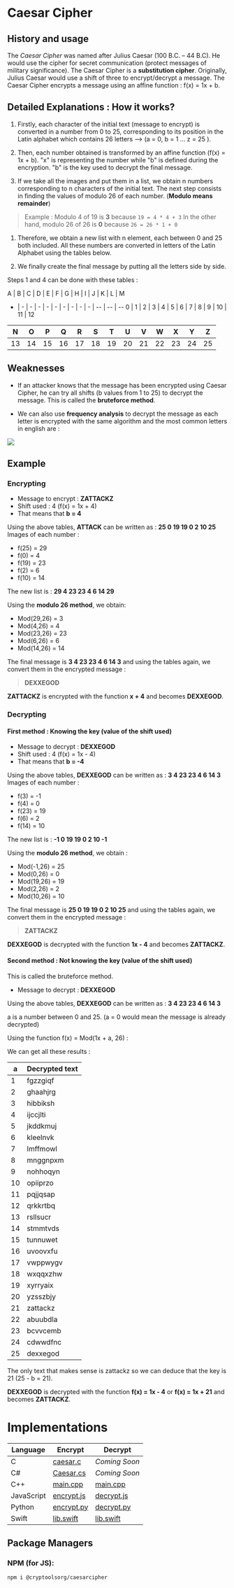 # Caesar Cipher

## History and usage

The _Caesar Cipher_ was named after Julius Caesar (100 B.C. – 44 B.C). He would use the cipher for secret communication (protect messages of military significance). The Caesar Cipher is a **substitution cipher**. Originally, Julius Caesar would use a shift of three to encrypt/decrypt a message. The Caesar Cipher encrypts a message using an affine function : f(x) = 1x + b.

## Detailed Explanations : How it works?

1. Firstly, each character of the initial text (message to encrypt) is converted in a number from 0 to 25, corresponding to its position in the Latin alphabet which contains 26 letters --> (a = 0, b = 1 ... z = 25 ).

2. Then, each number obtained is transformed by an affine function (f(x) = 1x + b). "x" is representing the number while "b" is defined during the encryption. "b" is the key used to decrypt the final message.

3. If we take all the images and put them in a list, we obtain n numbers corresponding to n characters of the initial text. The next step consists in finding the values of modulo 26 of each number. (**Modulo means remainder**)

> Example : Modulo 4 of 19 is **3** because `19 = 4 * 4 + 3` In the other hand, modulo 26 of 26 is **0** because `26 = 26 * 1 + 0`

1. Therefore, we obtain a new list with n element, each between 0 and 25 both included. All these numbers are converted in letters of the Latin Alphabet using the tables below.

2. We finally create the final message by putting all the letters side by side.

Steps 1 and 4 can be done with these tables :

A | B | C | D | E | F | G | H | I | J | K  | L  | M
- | - | - | - | - | - | - | - | - | - | -- | -- | --
0 | 1 | 2 | 3 | 4 | 5 | 6 | 7 | 8 | 9 | 10 | 11 | 12

N  | O  | P  | Q  | R  | S  | T  | U  | V  | W  | X  | Y  | Z
-- | -- | -- | -- | -- | -- | -- | -- | -- | -- | -- | -- | --
13 | 14 | 15 | 16 | 17 | 18 | 19 | 20 | 21 | 22 | 23 | 24 | 25

## Weaknesses

- If an attacker knows that the message has been encrypted using Caesar Cipher, he can try all shifts (b values from 1 to 25) to decrypt the message. This is called the **bruteforce method**.

- We can also use **frequency analysis** to decrypt the message as each letter is encrypted with the same algorithm and the most common letters in english are :

![](https://upload.wikimedia.org/wikipedia/commons/thumb/d/d5/English_letter_frequency_%28alphabetic%29.svg/340px-English_letter_frequency_%28alphabetic%29.svg.png)

## Example

### Encrypting

- Message to encrypt : **ZATTACKZ**
- Shift used : 4 (f(x) = 1x + 4)
- That means that **b = 4**

Using the above tables, **ATTACK** can be written as : **25 0 19 19 0 2 10 25** Images of each number :

- f(25) = 29
- f(0) = 4
- f(19) = 23
- f(2) = 6
- f(10) = 14

The new list is : **29 4 23 23 4 6 14 29**

Using the **modulo 26 method**, we obtain:

- Mod(29,26) = 3
- Mod(4,26) = 4
- Mod(23,26) = 23
- Mod(6,26) = 6
- Mod(14,26) = 14

The final message is **3 4 23 23 4 6 14 3** and using the tables again, we convert them in the encrypted message :

> **DEXXEGOD**

**ZATTACKZ** is encrypted with the function **x + 4** and becomes **DEXXEGOD**.

### Decrypting

#### First method : Knowing the key (value of the shift used)

- Message to decrypt : **DEXXEGOD**
- Shift used : 4 (f(x) = 1x - 4)
- That means that **b = -4**

Using the above tables, **DEXXEGOD** can be written as : **3 4 23 23 4 6 14 3** Images of each number :

- f(3) = -1
- f(4) = 0
- f(23) = 19
- f(6) = 2
- f(14) = 10

The new list is : **-1 0 19 19 0 2 10 -1**

Using the **modulo 26 method**, we obtain :

- Mod(-1,26) = 25
- Mod(0,26) = 0
- Mod(19,26) = 19
- Mod(2,26) = 2
- Mod(10,26) = 10

The final message is **25 0 19 19 0 2 10 25** and using the tables again, we convert them in the encrypted message :

> **ZATTACKZ**

**DEXXEGOD** is decrypted with the function **1x - 4** and becomes **ZATTACKZ**.

#### Second method : Not knowing the key (value of the shift used)

This is called the bruteforce method.

- Message to decrypt : **DEXXEGOD**

Using the above tables, **DEXXEGOD** can be written as : **3 4 23 23 4 6 14 3**

a is a number between 0 and 25\. (a = 0 would mean the message is already decrypted)

Using the function f(x) = Mod(1x + a, 26) :

We can get all these results :

a  | Decrypted text
-- | --------------
1  | fgzzgiqf
2  | ghaahjrg
3  | hibbiksh
4  | ijccjlti
5  | jkddkmuj
6  | kleelnvk
7  | lmffmowl
8  | mnggnpxm
9  | nohhoqyn
10 | opiiprzo
11 | pqjjqsap
12 | qrkkrtbq
13 | rsllsucr
14 | stmmtvds
15 | tunnuwet
16 | uvoovxfu
17 | vwppwygv
18 | wxqqxzhw
19 | xyrryaix
20 | yzsszbjy
21 | zattackz
22 | abuubdla
23 | bcvvcemb
24 | cdwwdfnc
25 | dexxegod

The only text that makes sense is zattackz so we can deduce that the key is 21 (25 - b = 21).

**DEXXEGOD** is decrypted with the function **f(x) = 1x - 4** or **f(x) = 1x + 21** and becomes **ZATTACKZ**.

# Implementations

Language   | Encrypt                             | Decrypt
---------- | ----------------------------------- | ----------------------------
C          | [caesar.c](c/caesar.c)              | _Coming Soon_
C#         | [Caesar.cs](c#/CaesarLib/Caesar.cs) | _Coming Soon_
C++        | [main.cpp](cpp/main.cpp)            | [main.cpp](cpp/main.cpp)
JavaScript | [encrypt.js](js/encrypt.js)         | [decrypt.js](js/decrypt.js)
Python     | [encrypt.py](py/encrypt.py)         | [decrypt.py](py/decrypt.py)
Swift      | [lib.swift](swift/lib.swift)        | [lib.swift](swift/lib.swift)

## Package Managers

### NPM (for JS):

```bash
npm i @cryptoolsorg/caesarcipher
```

